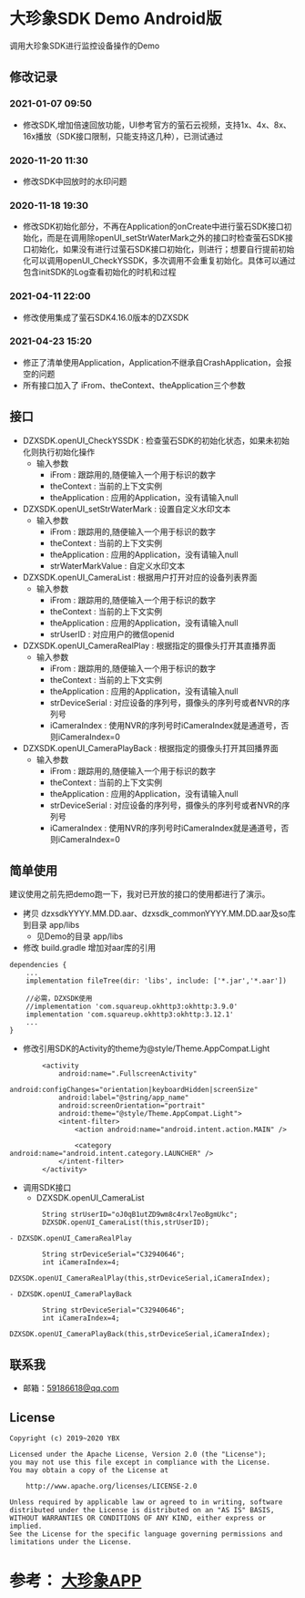 # 大珍象SDK Demo Android版
调用大珍象SDK进行监控设备操作的Demo

## 修改记录
### 2021-01-07 09:50
- 修改SDK,增加倍速回放功能，UI参考官方的萤石云视频，支持1x、4x、8x、16x播放（SDK接口限制，只能支持这几种），已测试通过
### 2020-11-20 11:30
- 修改SDK中回放时的水印问题
### 2020-11-18 19:30
- 修改SDK初始化部分，不再在Application的onCreate中进行萤石SDK接口初始化，而是在调用除openUI_setStrWaterMark之外的接口时检查萤石SDK接口初始化，如果没有进行过萤石SDK接口初始化，则进行；想要自行提前初始化可以调用openUI_CheckYSSDK，多次调用不会重复初始化。具体可以通过包含initSDK的Log查看初始化的时机和过程
### 2021-04-11 22:00
- 修改使用集成了萤石SDK4.16.0版本的DZXSDK
### 2021-04-23 15:20
- 修正了清单使用Application，Application不继承自CrashApplication，会报空的问题
- 所有接口加入了 iFrom、theContext、theApplication三个参数

## 接口
- DZXSDK.openUI_CheckYSSDK : 检查萤石SDK的初始化状态，如果未初始化则执行初始化操作
    - 输入参数
        - iFrom : 跟踪用的,随便输入一个用于标识的数字
        - theContext : 当前的上下文实例
        - theApplication : 应用的Application，没有请输入null
- DZXSDK.openUI_setStrWaterMark : 设置自定义水印文本
    - 输入参数
        - iFrom : 跟踪用的,随便输入一个用于标识的数字
        - theContext : 当前的上下文实例
        - theApplication : 应用的Application，没有请输入null
        - strWaterMarkValue : 自定义水印文本
- DZXSDK.openUI_CameraList : 根据用户打开对应的设备列表界面
    - 输入参数
        - iFrom : 跟踪用的,随便输入一个用于标识的数字
        - theContext : 当前的上下文实例
        - theApplication : 应用的Application，没有请输入null
        - strUserID : 对应用户的微信openid
- DZXSDK.openUI_CameraRealPlay : 根据指定的摄像头打开其直播界面
    - 输入参数
        - iFrom : 跟踪用的,随便输入一个用于标识的数字
        - theContext : 当前的上下文实例
        - theApplication : 应用的Application，没有请输入null
        - strDeviceSerial : 对应设备的序列号，摄像头的序列号或者NVR的序列号
        - iCameraIndex : 使用NVR的序列号时iCameraIndex就是通道号，否则iCameraIndex=0
- DZXSDK.openUI_CameraPlayBack : 根据指定的摄像头打开其回播界面
    - 输入参数
        - iFrom : 跟踪用的,随便输入一个用于标识的数字
        - theContext : 当前的上下文实例
        - theApplication : 应用的Application，没有请输入null
        - strDeviceSerial : 对应设备的序列号，摄像头的序列号或者NVR的序列号
        - iCameraIndex : 使用NVR的序列号时iCameraIndex就是通道号，否则iCameraIndex=0

## 简单使用
建议使用之前先把demo跑一下，我对已开放的接口的使用都进行了演示。

- 拷贝 dzxsdkYYYY.MM.DD.aar、dzxsdk_commonYYYY.MM.DD.aar及so库 到目录 app/libs
    - 见Demo的目录 app/libs
- 修改 build.gradle 增加对aar库的引用
```
dependencies {
    ...
    implementation fileTree(dir: 'libs', include: ['*.jar','*.aar'])

    //必需，DZXSDK使用
    //implementation 'com.squareup.okhttp3:okhttp:3.9.0'
    implementation 'com.squareup.okhttp3:okhttp:3.12.1'    
    ...
}
```
- 修改引用SDK的Activity的theme为@style/Theme.AppCompat.Light
```
        <activity
            android:name=".FullscreenActivity"
            android:configChanges="orientation|keyboardHidden|screenSize"
            android:label="@string/app_name"
            android:screenOrientation="portrait"
            android:theme="@style/Theme.AppCompat.Light">
            <intent-filter>
                <action android:name="android.intent.action.MAIN" />

                <category android:name="android.intent.category.LAUNCHER" />
            </intent-filter>
        </activity>
```
- 调用SDK接口
    - DZXSDK.openUI_CameraList
```
        String strUserID="oJ0qB1utZD9wm8c4rxl7eoBgmUkc";
        DZXSDK.openUI_CameraList(this,strUserID);
```
    - DZXSDK.openUI_CameraRealPlay
```
        String strDeviceSerial="C32940646";
        int iCameraIndex=4;
        DZXSDK.openUI_CameraRealPlay(this,strDeviceSerial,iCameraIndex);
```
    - DZXSDK.openUI_CameraPlayBack
```
        String strDeviceSerial="C32940646";
        int iCameraIndex=4;
        DZXSDK.openUI_CameraPlayBack(this,strDeviceSerial,iCameraIndex);
```
   
## 联系我
- 邮箱：59186618@qq.com

## License
```
Copyright (c) 2019~2020 YBX

Licensed under the Apache License, Version 2.0 (the "License");
you may not use this file except in compliance with the License.
You may obtain a copy of the License at

    http://www.apache.org/licenses/LICENSE-2.0

Unless required by applicable law or agreed to in writing, software
distributed under the License is distributed on an "AS IS" BASIS,
WITHOUT WARRANTIES OR CONDITIONS OF ANY KIND, either express or implied.
See the License for the specific language governing permissions and
limitations under the License.
```

# 参考： [大珍象APP](http://tuyun.ybxin.net/apk/dzxapp.apk)

